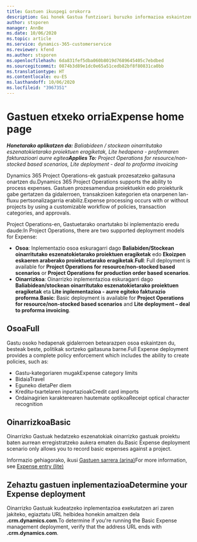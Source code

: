 ```yaml
---
title: Gastuen ikuspegi orokorra
description: Gai honek Gastua funtzioari buruzko informazioa eskaintzen du Project Operations-en.
author: stsporen
manager: AnnBe
ms.date: 10/06/2020
ms.topic: article
ms.service: dynamics-365-customerservice
ms.reviewer: kfend
ms.author: stsporen
ms.openlocfilehash: 6da831fef5dba060b8019d7689645405c7ebdbed
ms.sourcegitcommit: 0874b3d89e1dc0e65a51cedb82bf8f80831ca0bb
ms.translationtype: HT
ms.contentlocale: eu-ES
ms.lasthandoff: 10/06/2020
ms.locfileid: "3967351"
---
```

# <a name="expense-home-page"></a><span data-ttu-id="c550b-103">Gastuen etxeko orria</span><span class="sxs-lookup"><span data-stu-id="c550b-103">Expense home page</span></span>

<span data-ttu-id="c550b-104">_**Honetarako aplikatzen da:** Baliabideen / stockean oinarritutako eszenatokietarako proiektuen eragiketak, Lite hedapena - proformaren fakturazioari aurre egitea_</span><span class="sxs-lookup"><span data-stu-id="c550b-104">_**Applies To:** Project Operations for resource/non-stocked based scenarios, Lite deployment - deal to proforma invoicing_</span></span>


<span data-ttu-id="c550b-105">Dynamics 365 Project Operations-ek gastuak prozesatzeko gaitasuna onartzen du.</span><span class="sxs-lookup"><span data-stu-id="c550b-105">Dynamics 365 Project Operations supports the ability to process expenses.</span></span> <span data-ttu-id="c550b-106">Gastuen prozesamendua proiektuekin edo proiekturik gabe gertatzen da gidalerroen, transakzioen kategorien eta onarpenen lan-fluxu pertsonalizagarria erabiliz.</span><span class="sxs-lookup"><span data-stu-id="c550b-106">Expense processing occurs with or without projects by using a customizable workflow of policies, transaction categories, and approvals.</span></span>

<span data-ttu-id="c550b-107">Project Operations-en, Gastuetarako onartutako bi inplementazio eredu daude:</span><span class="sxs-lookup"><span data-stu-id="c550b-107">In Project Operations, there are two supported deployment models for Expense:</span></span> 

- <span data-ttu-id="c550b-108">**Osoa**: Inplementazio osoa eskuragarri dago **Baliabiden/Stockean oinarritutako eszenatokietarako proiektuen eragiketak** edo **Ekoizpen eskaeren araberako proiektuetarako eragiketak**.</span><span class="sxs-lookup"><span data-stu-id="c550b-108">**Full**: Full deployment is available for **Project Operations for resource/non-stocked based scenarios** or **Project Operations for production order based scenarios**.</span></span>
- <span data-ttu-id="c550b-109">**Oinarrizkoa**: Oinarrizko inplementazioa eskuragarri dago **Baliabidean/stockean oinarritutako eszenatokietarako proiektuen eragiketak** eta **Lite inplementazioa - aurre egiteko fakturazio proforma**.</span><span class="sxs-lookup"><span data-stu-id="c550b-109">**Basic**: Basic deployment is available for **Project Operations for resource/non-stocked based scenarios** and **Lite deployment – deal to proforma invoicing**.</span></span>

## <a name="full"></a><span data-ttu-id="c550b-110">Osoa</span><span class="sxs-lookup"><span data-stu-id="c550b-110">Full</span></span> 
<span data-ttu-id="c550b-111">Gastu osoko hedapenak gidalerroen betearazpen osoa eskaintzen du, besteak beste, politikak sortzeko gaitasuna barne.</span><span class="sxs-lookup"><span data-stu-id="c550b-111">Full Expense deployment provides a complete policy enforcement which includes the ability to create policies, such as:</span></span>

  - <span data-ttu-id="c550b-112">Gastu-kategoriaren mugak</span><span class="sxs-lookup"><span data-stu-id="c550b-112">Expense category limits</span></span>
  - <span data-ttu-id="c550b-113">Bidaia</span><span class="sxs-lookup"><span data-stu-id="c550b-113">Travel</span></span>
  - <span data-ttu-id="c550b-114">Eguneko dieta</span><span class="sxs-lookup"><span data-stu-id="c550b-114">Per diem</span></span>
  - <span data-ttu-id="c550b-115">Kreditu-txartelaren inportazioak</span><span class="sxs-lookup"><span data-stu-id="c550b-115">Credit card imports</span></span>
  - <span data-ttu-id="c550b-116">Ordainagirien karakterearen hautemate optikoa</span><span class="sxs-lookup"><span data-stu-id="c550b-116">Receipt optical character recognition</span></span>

## <a name="basic"></a><span data-ttu-id="c550b-117">Oinarrizkoa</span><span class="sxs-lookup"><span data-stu-id="c550b-117">Basic</span></span> 
<span data-ttu-id="c550b-118">Oinarrizko Gastuak hedatzeko eszenatokiak oinarrizko gastuak proiektu baten aurrean erregistratzeko aukera ematen du.</span><span class="sxs-lookup"><span data-stu-id="c550b-118">Basic Expense deployment scenario only allows you to record basic expenses against a project.</span></span> 

<span data-ttu-id="c550b-119">Informazio gehiagorako, ikusi [Gastuen sarrera (arina)](basic-expense.md)</span><span class="sxs-lookup"><span data-stu-id="c550b-119">For more information, see [Expense entry (lite)](basic-expense.md)</span></span>

## <a name="determine-your-expense-deployment"></a><span data-ttu-id="c550b-120">Zehaztu gastuen inplementazioa</span><span class="sxs-lookup"><span data-stu-id="c550b-120">Determine your Expense deployment</span></span>
<span data-ttu-id="c550b-121">Oinarrizko Gastuak kudeatzeko inplementazioa exekutatzen ari zaren jakiteko, egiaztatu URL helbidea honekin amaitzen dela **.crm.dynamics.com**.</span><span class="sxs-lookup"><span data-stu-id="c550b-121">To determine if you're running the Basic Expense management deployment, verify that the address URL ends with **.crm.dynamics.com**.</span></span> 
